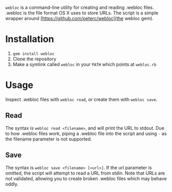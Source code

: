 `webloc` is a command-line utility for creating and reading .webloc files. .webloc is the file format OS X uses to store URLs. The script is a simple wrapper around [https://github.com/peterc/webloc](the webloc gem).

# Installation

1.  `gem install webloc`
2.  Clone the repository
3.  Make a symlink called `webloc` in your `PATH` which points at `webloc.rb`

# Usage

Inspect .webloc files with `webloc read`, or create them with `webloc save`.

## Read

The syntax is `webloc read <filename>`, and will print the URL to stdout. Due to how .webloc files work, piping a .webloc file into the script and using `-` as the filename parameter is not supported.

## Save

The syntax is `webloc save <filename> [<url>]`. If the url parameter is omitted, the script will attempt to read a URL from stdin. Note that URLs are not validated, allowing you to create broken .webloc files which may behave oddly.
